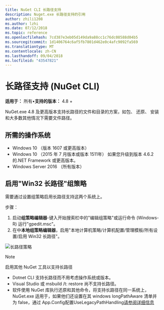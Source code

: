 ```yaml
---
title: NuGet CLI 长路径支持
description: Nuget.exe 长路径支持的引用
author: zhili1208
ms.author: lzhi
ms.date: 07/12/2018
ms.topic: reference
ms.openlocfilehash: 7cd387e3eb05d149da9a88cc1c76dc08588d04b5
ms.sourcegitcommit: 1d1406764c6af5fb7801d462e0c4afc9092fa569
ms.translationtype: MT
ms.contentlocale: zh-CN
ms.lasthandoff: 09/04/2018
ms.locfileid: "43547821"
---
```

# <a name="long-path-support-nuget-cli"></a>长路径支持 (NuGet CLI)

**适用于：** 所有&bullet;**支持的版本：** 4.8 +

NuGet.exe 4.8 及更高版本支持长路径的文件和目录的方案，如包、 还原、 安装和大多数其他情况下需要文件路径。

## <a name="required-operating-system"></a>所需的操作系统

-   Windows 10 （版本 1607 或更高版本）
-   Windows 10 （2015 年 7 月版本或版本 1511年） 如果您升级到版本 4.6.2 的.NET Framework 或更高版本。
-   Windows Server 2016 （所有版本）

## <a name="enable-win32-long-paths-group-policy"></a>启用"Win32 长路径"组策略

需要通过设置组策略启用长路径支持这两个系统上。

步骤：
1. 启动**组策略编辑器**-键入开始搜索栏中的"编辑组策略"或运行命令 (Windows-R) 运行"gpedit.msc"。
2. 在中**本地组策略编辑器**，启用"本地计算机策略/计算机配置/管理模板/所有设置/启用 Win32 长路径"。

![长路径策略](media/LongPathPolicy.png)


> [!Note]
> 启用其他 NuGet 工具以支持长路径
>
> -   Dotnet CLI 支持长路径而不用考虑操作系统或版本。
> -   Visual Studio 或 msbuild /t: restore 尚不支持长路径。
> -   软件使用 NuGet 库执行还原和其他命令，将支持长路径在同一系统上，NuGet.exe 适用于，如果他们还设置在其 windows longPathAware 清单并为 false，通过 App.Config配置UseLegacyPathHandling[请参阅详细信息](https://blogs.msdn.microsoft.com/jeremykuhne/2016/07/30/net-4-6-2-and-long-paths-on-windows-10/)


